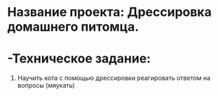 # Название проекта: Дрессировка домашнего питомца.
# -Техническое задание:
1. Научить кота с помощью дрессировки реагировать ответом на вопросы (мяукать)
